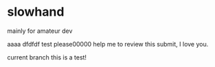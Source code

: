 # slowhand
mainly for amateur dev

 aaaa dfdfdf
 test please00000 help me to review this submit, I love you.

current branch this is a test!
